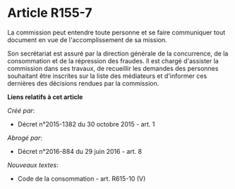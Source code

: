 # Article R155-7

La commission peut entendre toute personne et se faire communiquer tout document en vue de l'accomplissement de sa mission.

Son secrétariat est assuré par la direction générale de la concurrence, de la consommation et de la répression des fraudes.
Il est chargé d'assister la commission dans ses travaux, de recueillir les demandes des personnes souhaitant être inscrites
sur la liste des médiateurs et d'informer ces dernières des décisions rendues par la commission.

**Liens relatifs à cet article**

_Créé par_:

  - Décret n°2015-1382 du 30 octobre 2015 - art. 1

_Abrogé par_:

  - Décret n°2016-884 du 29 juin 2016 - art. 8

_Nouveaux textes_:

  - Code de la consommation - art. R615-10 (V)
